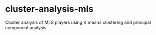 # cluster-analysis-mls
Cluster analysis of MLS players using K means clustering and principal component analysis
